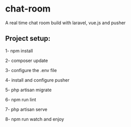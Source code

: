 # chat-room
A real time chat room build with laravel, vue.js and pusher


## Project setup:

1- npm install

2- composer update

3- configure the .env file

4- install and configure pusher

5- php artisan migrate

6- npm run lint

7- php artisan serve

8- npm run watch and enjoy

